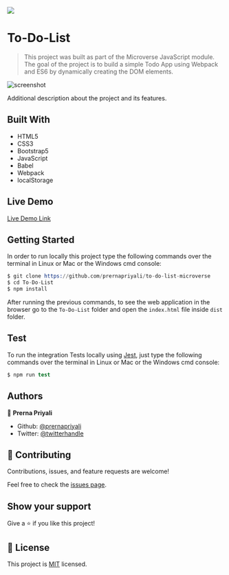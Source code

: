 ![](https://img.shields.io/badge/Microverse-blueviolet)

# To-Do-List

> This project was built as part of the Microverse JavaScript module. The goal of the project is to build a simple Todo App using Webpack and ES6 by dynamically creating the DOM elements.

![screenshot](https://github.com/guillainbisimwa/To-Do-List/blob/dom_manipulation/)

Additional description about the project and its features.

## Built With

- HTML5
- CSS3
- Bootstrap5
- JavaScript
- Babel
- Webpack
- localStorage


## Live Demo

[Live Demo Link]()

## Getting Started

In order to run locally this project type the following commands over the terminal in Linux or Mac or the Windows cmd console:

```s
$ git clone https://github.com/prernapriyali/to-do-list-microverse
$ cd To-Do-List
$ npm install

```

After running the previous commands, to see the web application in the browser go to the `To-Do-List` folder and open the `index.html` file inside `dist` folder.

## Test

To run the integration Tests locally using [Jest](https://jestjs.io/), just type the following commands over the terminal in Linux or Mac or the Windows cmd console:

```s
$ npm run test

```

## Authors

👤 **Prerna Priyali**

- Github: [@prernapriyali](https://github.com/prernapriyali)
- Twitter: [@twitterhandle](https://twitter.com/prerna96440861)


## 🤝 Contributing

Contributions, issues, and feature requests are welcome!

Feel free to check the [issues page](https://github.com/prernapriyali/to-do-list-microverse/issues).

## Show your support

Give a ⭐️ if you like this project!

## 📝 License

This project is [MIT](lic.url) licensed.
